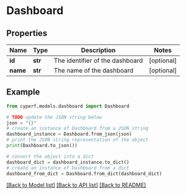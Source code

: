 # Dashboard


## Properties

Name | Type | Description | Notes
------------ | ------------- | ------------- | -------------
**id** | **str** | The identifier of the dashboard | [optional] 
**name** | **str** | The name of the dashboard | [optional] 

## Example

```python
from cyperf.models.dashboard import Dashboard

# TODO update the JSON string below
json = "{}"
# create an instance of Dashboard from a JSON string
dashboard_instance = Dashboard.from_json(json)
# print the JSON string representation of the object
print(Dashboard.to_json())

# convert the object into a dict
dashboard_dict = dashboard_instance.to_dict()
# create an instance of Dashboard from a dict
dashboard_from_dict = Dashboard.from_dict(dashboard_dict)
```
[[Back to Model list]](../README.md#documentation-for-models) [[Back to API list]](../README.md#documentation-for-api-endpoints) [[Back to README]](../README.md)


